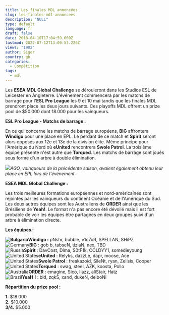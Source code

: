 ```yaml
---
title: Les finales MDL annoncées
slug: les-finales-mdl-annoncees
description: "NULL"
type: default
language: fr
draft: false
date: 2018-04-10T17:04:59.000Z
lastmod: 2022-07-12T13:09:53.226Z
views: "1902"
author: Siger
country: gb
categories:
  - Compétition
tags:
  - mdl
---
```

Les **ESEA MDL Global Challenge** se dérouleront dans les Studios ESL de Leicester en Angleterre. L'événement commencera par les matchs de barrage pour l'**ESL Pro League** les 9 et 10 mai tandis que les finales MDL prendront place les deux jours suivants. Ces playoffs MDL offrent un prize pool de $50.000 dont 18.000 pour les vainqueurs.  
  
**ESL Pro League - Matchs de barrage :**

En ce qui concerne les matchs de barrage européens, **BIG** affrontera **Windigo** pour une place en EPL. Le perdant de ce match et **Spirit** seront alors opposés aux 12e et 13e de la division élite. Même principe pour l'Amérique du Nord où **eUnited** rencontrera **Swole Patrol**. La troisième équipe présente n'est autre que **Torqued**. Les matchs de barrage sont joués sous forme d'un arbre à double élimination.  
  
![](/images/articles/5acce5044dd87/images/vVOOARYv5AuWISB0CnyNZaFEaVU9CPAPDq5GdUmd.jpeg)_AGO, vainqueurs de la précédente saison, avaient également obtenu leur place en EPL lors de l'événement._

**ESEA MDL Global Challenge :**

Les trois meilleures formations européennes et nord-américaines sont rejointes par les vainqueurs du continent Océanie et de l'Amérique du Sud. Les deux autres équipes sont les Australiens de **ORDER** ainsi que les Brésiliens de **Yeah!**. Le format n'a pas encore été dévoilé mais il est fort probable de voir les équipes être partagées en deux groupes suivi d'un arbre à élimination directe.

**Les équipes :**

**![Bulgaria](/images/countries/bg.svg)⁠Windigo :** pNshr, bubble, v1c7oR, SPELLAN, SHiPZ  
![Germany](/images/countries/de.svg)**⁠BIG** : gob b, tabseN, tiziaN, nex, TBD  
![Russia](/images/countries/ru.svg)⁠**Spirit** : DavCost, Dima, S0tF1k, COLDYY1, somedieyoung  
![United States](/images/countries/us.svg)⁠**eUnited** : Relyks, dazzLe, dapr, moose, Ace  
![United States](/images/countries/us.svg)⁠**Swole Patrol** : freakazoid, SileNt, ryan, Zellsis, Cooper  
![United States](/images/countries/us.svg)⁠**Torqued** : swag, steel, AZK, koosta, Pollo  
![Australia](/images/countries/au.svg)**⁠ORDER** : emagine, Sico, liazz, aliStair, Hatz  
![Brazil](/images/countries/br.svg)⁠**YeaH** **!** : bld, zqkS, xand, dukeN, delboNi

**Répartition du prize pool :**

**1\.**  $18.000  
**2\.** $10.000  
**3/4\.** $5.000
